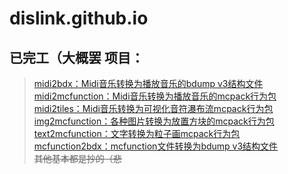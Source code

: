 # dislink.github.io
## 已完工（大概罢 项目：
> [midi2bdx：Midi音乐转换为播放音乐的bdump v3结构文件](midi2bdx/)  
> [midi2mcfunction：Midi音乐转换为播放音乐的mcpack行为包](midi2mcfunction/)  
> [midi2tiles：Midi音乐转换为可视化音符瀑布流mcpack行为包](midi2tiles/)  
> [img2mcfunction：各种图片转换为放置方块的mcpack行为包](img2mcfunction/)  
> [text2mcfunction：文字转换为粒子画mcpack行为包](text2mcfunction/)  
> [mcfunction2bdx：mcfunction文件转换为bdump v3结构文件](mcfunction2bdx/)  
~~其他基本都是抄的（悲~~
